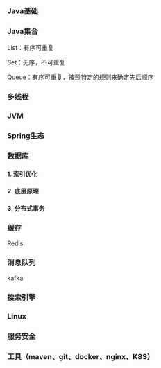 ### Java基础

### Java集合

List：有序可重复

Set：无序，不可重复

Queue：有序可重复，按照特定的规则来确定先后顺序

### 多线程

### JVM

### Spring生态

### 数据库

#### 1. 索引优化

#### 2. 底层原理

#### 3. 分布式事务

### 缓存

Redis

### 消息队列

kafka

### 搜索引擎

### Linux

### 服务安全

### 工具（maven、git、docker、nginx、K8S）